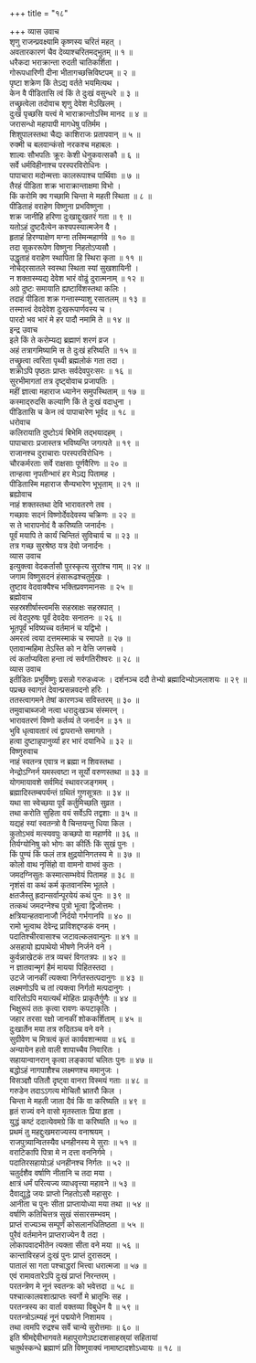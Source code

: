 +++
title = "१८"

+++
व्यास उवाच  
शृणु राजन्प्रवक्ष्यामि कृष्णस्य चरितं महत् ।  
अवतारकारणं चैव देव्याश्चरितमद्‌भुतम् ॥ १ ॥  
धरैकदा भराक्रान्ता रुदती चातिकर्शिता ।  
गोरूपधारिणी दीना भीतागच्छत्त्रिविष्टपम् ॥ २ ॥  
पृष्टा शक्रेण किं तेऽद्य वर्तते भयमित्यथ ।  
केन वै पीडितासि त्वं किं ते दुःखं वसुन्धरे ॥ ३ ॥  
तच्छ्रुत्वेला तदोवाच शृणु देवेश मेऽखिलम् ।  
दुःखं पृच्छसि यत्त्वं मे भाराक्रान्तोऽस्मि मानद ॥ ४ ॥  
जरासन्धो महापापी मागधेषु पतिर्मम ।  
शिशुपालस्तथा चैद्यः काशिराजः प्रतापवान् ॥ ५ ॥  
रुक्मी च बलवान्कंसो नरकश्च महाबलः ।  
शाल्वः सौभपतिः क्रूरः केशी धेनुकवत्सकौ ॥ ६ ॥  
सर्वे धर्मविहीनाश्च परस्परविरोधिनः ।  
पापाचारा मदोन्मत्ताः कालरूपाश्च पार्थिवाः ॥ ७ ॥  
तैरहं पीडिता शक्र भाराक्रान्ताक्षमा विभो ।  
किं करोमि क्व गच्छामि चिन्ता मे महती स्थिता ॥ ८ ॥  
पीडिताहं वराहेण विष्णुना प्रभविष्णुना ।  
शक्र जानीहि हरिणा दुःखाद्दुःखतरं गता ॥ ९ ॥  
यतोऽहं दुष्टदैत्येन कश्यपस्यात्मजेन वै ।  
हृताहं हिरण्याक्षेण मग्ना तस्मिन्महार्णवे ॥ १० ॥  
तदा सूकररूपेण विष्णुना निहतोऽप्यसौ ।  
उद्धृताहं वराहेण स्थापिता हि स्थिरा कृता ॥ ११ ॥  
नोचेद्‌रसातले स्वस्था स्थिता स्यां सुखशायिनी ।  
न शक्तास्म्यद्य देवेश भारं वोढुं दुरात्मनाम् ॥ १२ ॥  
अग्रे दुष्टः समायाति ह्यष्टाविंशस्तथा कलिः ।  
तदाहं पीडिता शक्र गन्तास्म्याशु रसातलम् ॥ १३ ॥  
तस्मात्त्वं देवदेवेश दुःखरूपार्णवस्य च ।  
पारदो भव भारं मे हर पादौ नमामि ते ॥ १४ ॥  
इन्द्र उवाच  
इले किं ते करोम्यद्य ब्रह्माणं शरणं व्रज ।  
अहं तत्रागमिष्यामि स ते दुःखं हरिष्यति ॥ १५ ॥  
तच्छ्रुत्वा त्वरिता पृथ्वी ब्रह्मलोकं गता तदा ।  
शक्रोऽपि पृष्ठतः प्राप्तः सर्वदेवपुरःसरः ॥ १६ ॥  
सुरभीमागतां तत्र दृष्ट्वोवाच प्रजापतिः ।  
महीं ज्ञात्वा महाराज ध्यानेन समुपस्थिताम् ॥ १७ ॥  
कस्माद्‌रुदसि कल्याणि किं ते दुःखं वदाधुना ।  
पीडितासि च केन त्वं पापाचारेण भूर्वद ॥ १८ ॥  
धरोवाच  
कलिरायाति दुष्टोऽयं बिभेमि तद्‌भयादहम् ।  
पापाचाराः प्रजास्तत्र भविष्यन्ति जगत्पते ॥ १९ ॥  
राजानश्च दुराचाराः परस्परविरोधिनः ।  
चौरकर्मरताः सर्वे राक्षसाः पूर्णवैरिणः ॥ २० ॥  
तान्हत्वा नृपतीन्भारं हर मेऽद्य पितामह ।  
पीडितास्मि महाराज सैन्यभारेण भूभृताम् ॥ २१ ॥  
ब्रह्योवाच  
नाहं शक्तस्तथा देवि भारावतरणे तव ।  
गच्छावः सदनं विष्णोर्देवदेवस्य चक्रिणः ॥ २२ ॥  
स ते भारापनोदं वै करिष्यति जनार्दनः ।  
पूर्वं मयापि ते कार्यं चिन्तितं सुविचार्य च ॥ २३ ॥  
तत्र गच्छ सुरश्रेष्ठ यत्र देवो जनार्दनः ।  
व्यास उवाच  
इत्युक्त्वा वेदकर्तासौ पुरस्कृत्य सुरांश्च गाम् ॥ २४ ॥  
जगाम विष्णुसदनं हंसारूढश्चतुर्मुखः ।  
तुष्टाव वेदवाक्यैश्च भक्तिप्रवणमानसः ॥ २५ ॥  
ब्रह्मोवाच  
सहस्रशीर्षास्त्वमसि सहस्राक्षः सहस्रपात् ।  
त्वं वेदपुरुषः पूर्वं देवदेवः सनातनः ॥ २६ ॥  
भूतपूर्वं भविष्यच्च वर्तमानं च यद्विभो ।  
अमरत्वं त्वया दत्तमस्माकं च रमापते ॥ २७ ॥  
एतावान्महिमा तेऽस्ति को न वेत्ति जगत्त्रये ।  
त्वं कर्ताप्यविता हन्ता त्वं सर्वगतिरीश्वरः ॥ २८ ॥  
व्यास उवाच  
इतीडितः प्रभुर्विष्णुः प्रसन्नो गरुडध्वजः ।
दर्शनञ्च ददौ तेभ्यो ब्रह्मादिभ्योऽमलाशयः ॥ २९ ॥  
पप्रच्छ स्वागतं देवान्प्रसन्नवदनो हरिः ।  
ततस्त्वागमने तेषां कारणञ्च सविस्तरम् ॥ ३० ॥  
तमुवाचाब्जजो नत्वा धरादुःखञ्च संस्मरन् ।  
भारावतरणं विष्णो कर्तव्यं ते जनार्दन ॥ ३१ ॥  
भुवि धृत्वावतारं त्वं द्वापरान्ते समागते ।  
हत्वा दुष्टान्नृपानुर्व्या हर भारं दयानिधे ॥ ३२ ॥  
विष्णुरुवाच  
नाहं स्वतन्त्र एवात्र न ब्रह्मा न शिवस्तथा ।  
नेन्द्रोऽग्निर्न यमस्त्वष्टा न सूर्यो वरुणस्तथा ॥ ३३ ॥  
योगमायावशे सर्वमिदं स्थावरजङ्गमम् ।  
ब्रह्मादिस्तम्बपर्यन्तं ग्रथितं गुणसूत्रतः ॥ ३४ ॥  
यथा सा स्वेच्छया पूर्वं कर्तुमिच्छति सुव्रत ।  
तथा करोति सुहिता वयं सर्वेऽपि तद्वशाः ॥ ३५ ॥  
यद्यहं स्यां स्वतन्त्रो वै चिन्तयन्तु धिया किल ।  
कुतोऽभवं मत्स्यवपुः कच्छपो वा महार्णवे ॥ ३६ ॥  
तिर्यग्योनिषु को भोगः का कीर्तिः किं सुखं पुनः ।  
किं पुण्यं किं फलं तत्र क्षुद्रयोनिगतस्य मे ॥ ३७ ॥  
कोलो वाथ नृसिंहो वा वामनो वाभवं कुतः ।  
जमदग्निसुतः कस्मात्सम्भवेयं पितामह ॥ ३८ ॥  
नृशंसं वा कथं कर्म कृतवानस्मि भूतले ।  
क्षतजैस्तु ह्रदान्सर्वान्पूरयेयं कथं पुनः ॥ ३९ ॥  
तत्कथं जमदग्नेश्च पुत्रो भूत्वा द्विजोत्तमः ।  
क्षत्रियान्हतवानाजौ निर्दयो गर्भगानपि ॥ ४० ॥  
रामो भूत्वाथ देवेन्द्र प्राविशद्दण्डकं वनम् ।  
पदातिश्चीरवासाश्च जटावल्कलवान्पुनः ॥ ४१ ॥  
असहायो ह्यपाथेयो भीषणे निर्जने वने ।  
कुर्वन्नाखेटकं तत्र व्यचरं विगतत्रपः ॥ ४२ ॥  
न ज्ञातवान्मृगं हैमं मायया पिहितस्तदा ।  
उटजे जानकीं त्यक्त्वा निर्गतस्तत्पदानुगः ॥ ४३ ॥  
लक्ष्मणोऽपि च तां त्यक्त्वा निर्गतो मत्पदानुगः ।  
वारितोऽपि मयात्यर्थं मोहितः प्राकृतैर्गुणैः ॥ ४४ ॥  
भिक्षुरूपं ततः कृत्वा रावणः कपटाकृतिः ।  
जहार तरसा रक्षो जानकीं शोककर्शिताम् ॥ ४५ ॥  
दुःखार्तेन मया तत्र रुदितञ्च वने वने ।  
सुग्रीवेण च मित्रत्वं कृतं कार्यवशान्मया ॥ ४६ ॥  
अन्यायेन हतो वाली शापाच्चैव निवारितः ।  
सहायान्वानरान् कृत्वा लङ्कायां चलितः पुनः ॥ ४७ ॥  
बद्धोऽहं नागपाशैश्च लक्ष्मणश्च ममानुजः ।  
विसञ्ज्ञौ पतितौ दृष्ट्वा वानरा विस्मयं गताः ॥ ४८ ॥  
गरुडेन तदाऽऽगत्य मोचितौ भ्रातरौ किल ।  
चिन्ता मे महती जाता दैवं किं वा करिष्यति ॥ ४९ ॥  
हृतं राज्यं वने वासो मृतस्तातः प्रिया हृता ।  
युद्धं कष्टं ददात्येवमग्रे किं वा करिष्यति ॥ ५० ॥  
प्रथमं तु महद्दुःखमराज्यस्य वनाश्रयम् ।  
राजपुत्र्यान्वितस्यैव धनहीनस्य मे सुराः ॥ ५१ ॥  
वराटिकापि पित्रा मे न दत्ता वननिर्गमे ।  
पदातिरसहायोऽहं धनहीनश्च निर्गतः ॥ ५२ ॥  
चतुर्दशैव वर्षाणि नीतानि च तदा मया ।  
क्षात्रं धर्मं परित्यज्य व्याधवृत्त्या महावने ॥ ५३ ॥  
दैवाद्युद्धे जयः प्राप्तो निहतोऽसौ महासुरः ।  
आनीता च पुनः सीता प्राप्तायोध्या मया तथा ॥ ५४ ॥  
वर्षाणि कतिचित्तत्र सुखं संसारसम्भवम् ।  
प्राप्तं राज्यञ्च सम्पूर्णं कोसलानधितिष्ठता ॥ ५५ ॥  
पुरैवं वर्तमानेन प्राप्तराज्येन वै तदा ।  
लोकापवादभीतेन त्यक्ता सीता वने मया ॥ ५६ ॥  
कान्ताविरहजं दुःखं पुनः प्राप्तं दुरासदम् ।  
पातालं सा गता पश्चाद्धरां भित्त्वा धरात्मजा ॥ ५७ ॥  
एवं रामावतारेऽपि दुःखं प्राप्तं निरन्तरम् ।  
परतन्त्रेण मे नूनं स्वतन्त्रः को भवेत्तदा ॥ ५८ ॥  
पश्चात्कालवशात्प्राप्तः स्वर्गो मे भ्रातृभिः सह ।  
परतन्त्रस्य का वार्ता वक्तव्या विबुधेन वै ॥ ५९ ॥  
परतन्त्रोऽत्म्यहं नूनं पद्मयोने निशामय ।  
तथा त्वमपि रुद्रश्च सर्वे चान्ये सुरोत्तमाः ॥ ६० ॥  
इति श्रीमद्देवीभागवते महापुराणेऽष्टादशसाहस्र्यां सहितायां  
चतुर्थस्कन्धे ब्रह्माणं प्रति विष्णुवाक्यं नामाष्टादशोऽध्यायः ॥ १८ ॥
